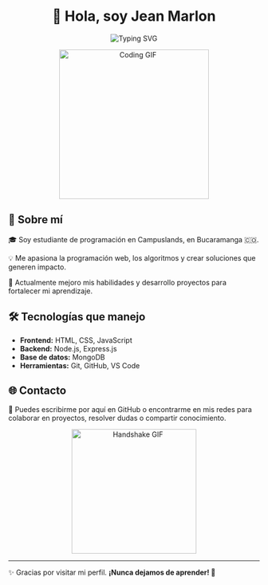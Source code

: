 <!-- README de presentación de Jean Marlon -->

<h1 align="center">👋 Hola, soy Jean Marlon</h1>

<p align="center">
  <img src="https://readme-typing-svg.herokuapp.com?font=Fira+Code&size=25&pause=1000&color=36BCF7&center=true&vCenter=true&width=435&lines=Programador+Web;Apasionado+por+la+tecnología;Nunca+dejamos+de+aprender" alt="Typing SVG" />
</p>

<p align="center">
  <img src="https://media.giphy.com/media/qgQUggAC3Pfv687qPC/giphy.gif" width="300" alt="Coding GIF" />
</p>

## 📝 Sobre mí

🎓 Soy estudiante de programación en Campuslands, en Bucaramanga 🇨🇴.

💡 Me apasiona la programación web, los algoritmos y crear soluciones que generen impacto.

🌱 Actualmente mejoro mis habilidades y desarrollo proyectos para fortalecer mi aprendizaje.

## 🛠️ Tecnologías que manejo

- **Frontend:** HTML, CSS, JavaScript
- **Backend:** Node.js, Express.js
- **Base de datos:** MongoDB
- **Herramientas:** Git, GitHub, VS Code

## 🌐 Contacto

📩 Puedes escribirme por aquí en GitHub o encontrarme en mis redes para colaborar en proyectos, resolver dudas o compartir conocimiento.

<p align="center">
  <img src="https://media.giphy.com/media/l0MYt5jPR6QX5pnqM/giphy.gif" width="250" alt="Handshake GIF" />
</p>

---

✨ Gracias por visitar mi perfil. **¡Nunca dejamos de aprender! 🚀**
